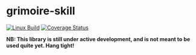 # grimoire-skill

[![Linux Build][travis-image]][travis-url]
[![Coverage Status][coveralls-image]][coveralls-url]

**NB: This library is still under active development, and is not meant to be used quite yet. Hang tight!**

[travis-image]: https://img.shields.io/travis/grimoirejs/grimoire-skill/master.svg?label=linux
[travis-url]: https://travis-ci.org/grimoirejs/grimoire-skill/
[coveralls-image]: https://coveralls.io/repos/grimoirejs/grimoire-skill/badge.svg?branch=master&service=github
[coveralls-url]: https://coveralls.io/github/grimoirejs/grimoire-skill?branch=master